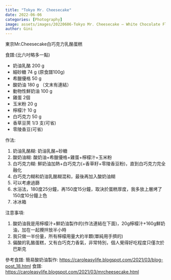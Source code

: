 ```yaml
---
title: "Tokyo Mr. Cheesecake"
date: 2022-06-06
categories: [Photography]
image: assets/images/20220606-Tokyo Mr. Cheesecake – White Chocolate Flavor.jpg
author: Gini
---
```

東京Mr.Cheesecake白巧克力乳酪蛋糕

食譜:(比六吋略多一點)
- 奶油乳酪 200 g
- 細砂糖 74 g (原食譜100g)
- 希臘優格 50 g
- 酸奶油 180 g （文末有連結）
- 動物性鮮奶油 100 g
- 雞蛋 2個
- 玉米粉 20 g
- 檸檬汁 10 g
- 白巧克力 50 g
- 香草豆莢 1/3 支(可省)
- 零陵香豆(可省) 

作法:
1. 奶油乳酪糊: 奶油乳酪+砂糖
2. 酸奶油糊: 酸奶油+希臘優格+雞蛋+檸檬汁+玉米粉
3. 白巧克力糊: 鮮奶油加熱+白巧克力(+香草籽+零陵香豆粉)，直到白巧克力完全融化
4. 白巧克力糊和奶油乳酪糊混和，最後再加入酸奶油糊
5. 可以考慮過篩
6.  水浴法，180度25分鐘，再150度15分鐘，取決於蛋糕厚度，我多放上層烤了150度10分鐘上色
7. 冰冰箱

注意事項:
1. 酸奶油我是用檸檬汁+鮮奶油製作的(作法連結在下面)，20g檸檬汁+160g鮮奶油，加在一起攪拌放半小時
2. 我只做一半份量，所有檸檬用量大約半顆(單純用手擠的)
3. 偏酸的乳酪蛋糕，又有白巧克力香氣，非常特別，個人覺得好吃程度只僅次於巴斯克

參考食譜:
簡易酸奶油製作: https://caroleasylife.blogspot.com/2021/03/blog-post_18.html
食譜: https://caroleasylife.blogspot.com/2021/03/mrcheesecake.html
